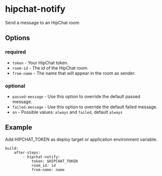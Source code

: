# hipchat-notify

Send a message to an HipChat room

## Options

### required

* `token` - Your HipChat token.
* `room-id` - The id of the HipChat room.
* `from-name` - The name that will appear in the room as sender.

### optional

* `passed-message` - Use this option to override the default passed message.
* `failed-message` -  Use this option to override the default failed message.
* `on` - Possible values: `always` and `failed`, default `always`



Example
--------

Add HIPCHAT_TOKEN as deploy target or application environment variable.


    build:
        after-steps:
            - hipchat-notify:
                token: $HIPCHAT_TOKEN
                room_id: id
                from-name: name


